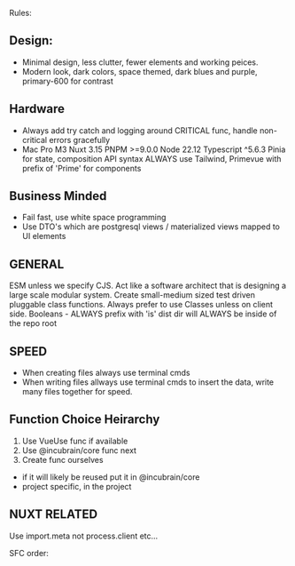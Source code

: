Rules:
## Design:

- Minimal design, less clutter, fewer elements and working peices.
- Modern look, dark colors, space themed, dark blues and purple, primary-600 for contrast


## Hardware
- Always add try catch and logging around CRITICAL func, handle non-critical errors gracefully
- Mac Pro M3 Nuxt 3.15 PNPM >=9.0.0 Node 22.12 Typescript ^5.6.3 Pinia for state, composition API
    syntax ALWAYS use Tailwind, Primevue with prefix of 'Prime' for components

## Business Minded

- Fail fast, use white space programming
- Use DTO's which are postgresql views / materialized views mapped to UI elements


## GENERAL

ESM unless we specify CJS.
Act like a software architect that is designing a large scale modular system.
Create small-medium sized test driven pluggable class functions.
Always prefer to use Classes unless on client side.
Booleans - ALWAYS prefix with 'is'
dist dir will ALWAYS be inside of the repo root

## SPEED
- When creating files always use terminal cmds
- When writing files allways use terminal cmds to insert the data, write many files together for speed.

## Function Choice Heirarchy
1. Use VueUse func if available
2. Use @incubrain/core func next
3. Create func ourselves
  - if it will likely be reused put it in @incubrain/core
  - project specific, in the project
  
## NUXT RELATED

Use import.meta not process.client etc...


SFC order: <script setup lang="ts"> then <template> then <style scoped>

SFC Script Structure:
<script setup lang="ts">
// 1. Imports
import { someHelper } from '~/utils/helpers'
import type { MyType } from '~/types'

// 2. Page/Layout Metadata
definePageMeta({
  layout: 'default',
  middleware: ['auth']
})

// 3. Component Options
defineOptions({
  name: 'MyComponent'
})

// 4. Props and Emits
const props = defineProps<{
  title: string
}>()
const emit = defineEmits<{
  change: [value: string]
}>()

// 5. Core Nuxt Composables
const route = useRoute()
const router = useRouter()
const config = useRuntimeConfig()

// 6. Other Composables (in order of dependency)
const { data: user } = useUser() // depends on core nuxt
const { items } = useCart(user) // depends on user

// 7. Reactive Variables
const count = ref(0)
const name = ref('')

// 8. Computed Properties
const displayName = computed(() => `${user.value?.firstName} ${user.value?.lastName}`)
const items = computed(() => cart.value.items)

// 9. Watchers
watch(count, (newValue) => {
  console.log('Count changed:', newValue)
})

// 10. Lifecycle Hooks
onMounted(() => {
  // Setup code
})

// 11. Methods
function handleClick() {
  count.value++
}

// 12. Provide/Inject (if needed)
provide('key', value)
</script>